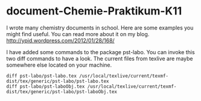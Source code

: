 # document-Chemie-Praktikum-K11

I wrote many chemistry documents in school. Here are some examples you might find useful.
You can read more about it on my blog.
http://ypid.wordpress.com/2012/01/28/168/

I have added some commands to the package pst-labo.
You can invoke this two diff commands to have a look. The current files from texlive are maybe somewhere else located on your machine.

```Shell
diff pst-labo/pst-labo.tex /usr/local/texlive/current/texmf-dist/tex/generic/pst-labo/pst-labo.tex
diff pst-labo/pst-laboObj.tex /usr/local/texlive/current/texmf-dist/tex/generic/pst-labo/pst-laboObj.tex
```

